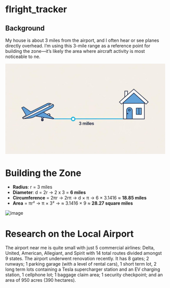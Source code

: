 # flright_tracker
## Background
My house is about 3 miles from the airport, and I often hear or see planes directly overhead. I’m using this 3-mile range as a reference point for building the zone—it’s likely the area where aircraft activity is most noticeable to ne. 

![image](Media/distance_to_airport.png)


# Building the Zone

- **Radius**: r = 3 miles
- **Diameter**: d = 2r -> 2 x 3 = **6 miles**
- **Circumference** = 2πr -> 2rπ -> d × π  -> 6 × 3.1416 ≈ **18.85 miles**
- **Area** = πr² -> π × 3² -> ≈ 3.1416 × 9 ≈ **28.27 square miles**

![image]()

# Research on the Local Airport
The airport near me is quite small with just 5 commercial airlines: Delta, United, American, Allegiant, and Spirit with 14 total routes divided amongst 9 states. The airport underwent renovation recently. It has 8 gates; 2 runways; 1 parking garage (with a level of rental cars), 1 short term lot, 2 long term lots containing a Tesla supercharger station and an EV charging station, 1 cellphone lot; 1 baggage claim area; 1 security checkpoint; and an area of 950 acres (390 hectares).